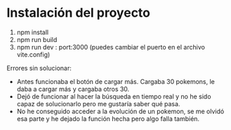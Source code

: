 # Instalación del proyecto

1. npm install
2. npm run build
3. npm run dev : port:3000 (puedes cambiar el puerto en el archivo vite.config)


Errores sin solucionar:
- Antes funcionaba el botón de cargar más. Cargaba 30 pokemons, le daba a cargar más y cargaba otros 30.
- Dejó de funcionar al hacer la búsqueda en tiempo real y no he sido capaz de solucionarlo pero me gustaría saber qué pasa.
- No he conseguido acceder a la evolución de un pokemon, se me olvidó esa parte y he dejado la función hecha pero algo falla también.
